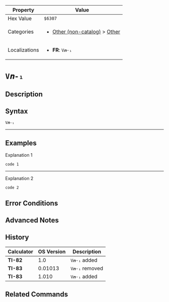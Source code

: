 | Property      | Value |
|---------------|-------|
| Hex Value     | `$6307`|
| Categories    | <ul><li>[Other (non-catalog)](<../categories/Other (non-catalog).md>) > [Other](<../categories/Other (non-catalog).md#Other>)</li></ul> |
| Localizations | <ul><li><b>FR</b>: `V𝒏-₁`</li></ul> |

# `V𝒏-₁`

## Description




## Syntax
`V𝒏-₁`

<hr>

## Examples

Explanation 1
```ti-basic
code 1
```
---
Explanation 2
```ti-basic
code 2
```

## Error Conditions


## Advanced Notes


## History
| Calculator | OS Version | Description |
|------------|------------|-------------|
| <b>TI-82</b> | 1.0 | `V𝒏-₁` added |
| <b>TI-83</b> | 0.01013 | `V𝒏-₁` removed |
| <b>TI-83</b> | 1.010 | `V𝒏-₁` added |

## Related Commands

